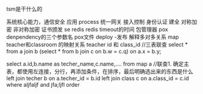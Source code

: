 tsm是干什么的

系统核心能力，通信安全 应用 process  统一网关 接入控制 身份认证 建全  对称加密 非对称加密 证书颁发
se redis
redis timeout的时间
包管理器
pox denpendency的三个参数名 pox文件
deploy -发布
解释多对多关系  map teacher和classroom 的映射关系 teacher id 和 class_id
//三表联查
select * from a join b (select * from b join c on b.w = c.q) on a.x = b.y;

select a.id,b.name as techer_name,c.name,.... from map a  //联查1. 确定主表，都使用左连接，分行，再添加条件，在排序，最后明确选出来的东西是什么
left join techer b on a.techer_id = b.id
left join class c on a.class_id = c.id
where aljfaljf
and jfa;ljfl
 order 

